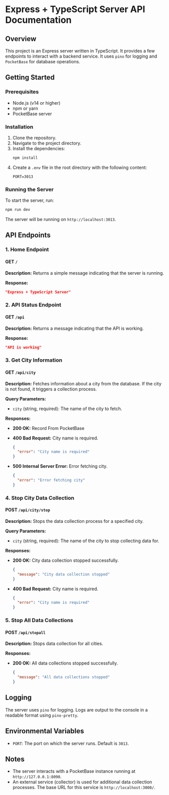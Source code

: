 # Express + TypeScript Server API Documentation

## Overview

This project is an Express server written in TypeScript. It provides a few endpoints to interact with a backend service. It uses `pino` for logging and `PocketBase` for database operations.

## Getting Started

### Prerequisites

- Node.js (v14 or higher)
- npm or yarn
- PocketBase server

### Installation

1. Clone the repository.
2. Navigate to the project directory.
3. Install the dependencies:
   ```bash
   npm install
   ```
4. Create a `.env` file in the root directory with the following content:
   ```env
   PORT=3013
   ```

### Running the Server

To start the server, run:
```bash
npm run dev
```

The server will be running on `http://localhost:3013`.

## API Endpoints

### 1. Home Endpoint

#### GET `/`

**Description:**
Returns a simple message indicating that the server is running.

**Response:**
```json
"Express + TypeScript Server"
```

### 2. API Status Endpoint

#### GET `/api`

**Description:**
Returns a message indicating that the API is working.

**Response:**
```json
"API is working"
```

### 3. Get City Information

#### GET `/api/city`

**Description:**
Fetches information about a city from the database. If the city is not found, it triggers a collection process.

**Query Parameters:**
- `city` (string, required): The name of the city to fetch.

**Responses:**

- **200 OK:** Record From PocketBase

- **400 Bad Request:** City name is required.
  ```json
  {
    "error": "City name is required"
  }
  ```
- **500 Internal Server Error:** Error fetching city.
  ```json
  {
    "error": "Error fetching city"
  }
  ```

### 4. Stop City Data Collection

#### POST `/api/city/stop`

**Description:**
Stops the data collection process for a specified city.

**Query Parameters:**
- `city` (string, required): The name of the city to stop collecting data for.

**Responses:**

- **200 OK:** City data collection stopped successfully.
  ```json
  {
    "message": "City data collection stopped"
  }
  ```
- **400 Bad Request:** City name is required.
  ```json
  {
    "error": "City name is required"
  }
  ```

### 5. Stop All Data Collections

#### POST `/api/stopall`

**Description:**
Stops data collection for all cities.

**Responses:**

- **200 OK:** All data collections stopped successfully.
  ```json
  {
    "message": "All data collections stopped"
  }
  ```

## Logging

The server uses `pino` for logging. Logs are output to the console in a readable format using `pino-pretty`.

## Environmental Variables

- `PORT`: The port on which the server runs. Default is `3013`.

## Notes

- The server interacts with a PocketBase instance running at `http://127.0.0.1:8090`.
- An external service (collector) is used for additional data collection processes. The base URL for this service is `http://localhost:3000/`.
